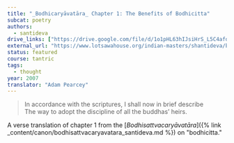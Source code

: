 ```yaml
---
title: "_Bodhicaryāvatāra_ Chapter 1: The Benefits of Bodhicitta"
subcat: poetry
authors:
  - santideva
drive_links: ["https://drive.google.com/file/d/1o1pHL63hIJsiHrS_L5C4afdinOtnWZkw/view?usp=drivesdk"]
external_url: "https://www.lotsawahouse.org/indian-masters/shantideva/bodhicharyavatara-1"
status: featured
course: tantric
tags:
  - thought
year: 2007
translator: "Adam Pearcey"
---
```


> In accordance with the scriptures, I shall now in brief describe  
The way to adopt the discipline of all the buddhas’ heirs.

A verse translation of chapter 1 from the
[_Bodhisattvacaryāvatāra_]({% link _content/canon/bodhisattvacaryavatara_santideva.md %})
on "bodhicitta."

